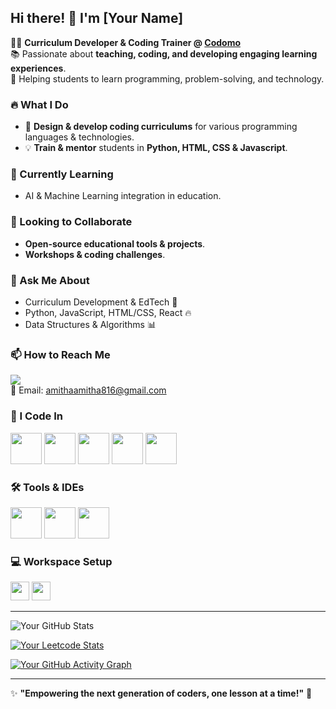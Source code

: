 ## Hi there! 👋 I'm [Your Name]  

👨‍🏫 **Curriculum Developer & Coding Trainer @ [Codomo](https://www.codomo.in/)**  
📚 Passionate about **teaching, coding, and developing engaging learning experiences**.  
🚀 Helping students to learn programming, problem-solving, and technology.  


### 🔥 What I Do  
- 🎯 **Design & develop coding curriculums** for various programming languages & technologies.  
- 💡 **Train & mentor** students in **Python, HTML, CSS & Javascript**.  

### 🌱 Currently Learning  
- AI & Machine Learning integration in education.  

### 👯 Looking to Collaborate  
- **Open-source educational tools & projects**.    
- **Workshops & coding challenges**.  

### 💬 Ask Me About  
- Curriculum Development & EdTech 🚀  
- Python, JavaScript, HTML/CSS, React 🔥  
- Data Structures & Algorithms 📊  
 

### 📫 How to Reach Me  
[<img src="https://img.shields.io/badge/LinkedIn-0077B5?style=for-the-badge&logo=linkedin&logoColor=white" />](https://www.linkedin.com/in/amitha-mofficial/)  
📧 Email: amithaamitha816@gmail.com

### 🚀 I Code In  
<img height="50" width="50" src="https://img.icons8.com/color/48/000000/python.png"/>  
<img height="50" width="50" src="https://img.icons8.com/color/48/000000/javascript.png"/>  
<img height="50" width="50" src="https://img.icons8.com/color/48/000000/html-5.png"/>  
<img height="50" width="50" src="https://img.icons8.com/color/48/000000/css3.png"/>  
<img height="50" width="50" src="https://img.icons8.com/color/48/000000/react-native.png"/>  

### 🛠 Tools & IDEs  
<img height="50" width="50" src="https://img.icons8.com/color/48/000000/visual-studio-code-2019.png"/>  
<img height="50" width="50" src="https://img.icons8.com/color/48/000000/git.png"/>  
<img height="50" width="50" src="https://img.icons8.com/color/48/000000/figma--v1.png"/>  

### 💻 Workspace Setup  
<img height="30" src="https://img.shields.io/badge/Macbook-Pro_M1-ED1C24?style=for-the-badge&logo=apple&logoColor=white"/>  
<img height="30" src="https://img.shields.io/badge/NVIDIA-GTX1650-76B900?style=for-the-badge&logo=nvidia&logoColor=white"/>  

---

![Your GitHub Stats](https://github-readme-stats.vercel.app/api?username=your-github-username&theme=dark&show_icons=true&&hide=issues,contribs)  

[![Your Leetcode Stats](https://leetcard.jacoblin.cool/your-leetcode-username?ext=contest&theme=dark)](https://leetcode.com/your-leetcode-username)  

[![Your GitHub Activity Graph](https://github-readme-activity-graph.vercel.app/graph?username=your-github-username&bg_color=000000&color=ffffff&line=51f565&point=ffffff&area=true&hide_border=true)](https://github.com/ashutosh00710/github-readme-activity-graph)  

---

✨ **"Empowering the next generation of coders, one lesson at a time!"** 🚀  
